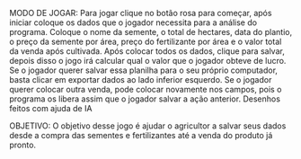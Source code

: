 MODO DE JOGAR: Para jogar clique no botão rosa para começar, após iniciar coloque os dados que o jogador necessita para a análise do programa. 
Coloque o nome da semente, o total de hectares, data do plantio, o preço da semente por área, preço do fertilizante por área e o valor total da venda após cultivada. 
Após colocar todos os dados, clique para salvar, depois disso o jogo irá calcular qual o valor que o jogador obteve de lucro. 
Se o jogador querer salvar essa planilha para o seu próprio computador, basta clicar em exportar dados ao lado inferior esquerdo. 
Se o jogador querer colocar outra venda, pode colocar novamente nos campos, pois o programa os libera assim que o jogador salvar a ação anterior.
Desenhos feitos com ajuda de IA

OBJETIVO: O objetivo desse jogo é ajudar o agricultor a salvar seus dados desde a compra das sementes e fertilizantes até a venda do produto já pronto.
